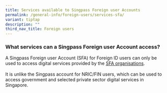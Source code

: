 ```yaml
---
title: Services available to Singpass Foreign user Accounts
permalink: /general-info/foreign-users/services-sfa/
variant: tiptap
description: ""
third_nav_title: Foreign users
---
```

<h3>What services can a Singpass Foreign user Account access?</h3>
<p>A Singpass Foreign user Account (SFA) for Foreign ID users can only be
used to access digital services provided by the <a href="https://go.gov.sg/singpass-sfa-rplist" rel="noopener" target="_blank"><u>SFA organisations</u></a>.
<br>
<br>It is unlike the Singpass account for NRIC/FIN users, which can be used
to access government and selected private sector digital services in Singapore.</p>